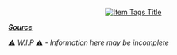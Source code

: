 <a href="https://foundryvtt.com/packages/object-interaction-fx">
    <p align="center">
        <img src="https://raw.githubusercontent.com/ZotyDev/FoundryVTT-ItemTags/main/branding/title.png" alt="Item Tags Title">
    </p>
</a>

_**[Source](https://github.com/ZotyDev/FoundryVTT-ItemTags)**_

_⚠️ W.I.P ⚠️ - Information here may be incomplete_
